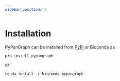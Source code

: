 ```yaml
---
sidebar_position: 2
---
```


# Installation

PyPanGraph can be installed from [PyPi](https://pypi.org/) or Bioconda as

```
pip install pypangraph
```

or

```
conda install -c bioconda pypangraph
```


